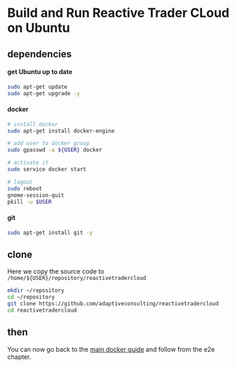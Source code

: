 # Build and Run Reactive Trader CLoud on Ubuntu 

## dependencies

#### get Ubuntu up to date

```bash
sudo apt-get update 
sudo apt-get upgrade -y 
```

#### docker

```bash
# install docker
sudo apt-get install docker-engine

# add user to docker group
sudo gpasswd -a ${USER} docker

# activate it
sudo service docker start

# logout
sudo reboot
gnome-session-quit
pkill -u $USER
```

#### git

```bash
sudo apt-get install git -y
```

## clone

Here we copy the source code to `/home/${USER}/repository/reactivetradercloud`

```bash
mkdir ~/repository
cd ~/repository
git clone https://github.com/adaptiveconsulting/reactivetradercloud
cd reactivetradercloud
```

## then

You can now go back to the [main docker guide](docker-setup.md#e2e) and follow from the e2e chapter.
